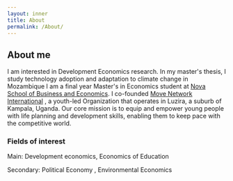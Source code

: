 ```yaml
---
layout: inner
title: About
permalink: /About/
---
```


## About me
I am interested in Development Economics research. In my master's thesis, I study technology adoption and adaptation to climate change in Mozambique I am a final year Master's in Economics student at [Nova School of Business and Economics](https://www.novasbe.unl.pt/en/programs/masters/economics/program). 
I co-founded  [Move Network International](https://www.moveinternational.org/) , a youth-led Organization that operates in Luzira, a suburb of Kampala, Uganda. Our core mission is to equip and empower young people with life planning and development skills, enabling them to keep pace with the competitive world. 

### Fields of interest
Main: Development economics, Economics of Education 

Secondary: Political Economy , Environmental Economics 
